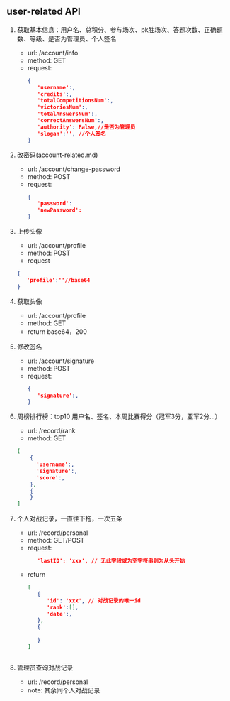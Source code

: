 ## user-related API
1. 获取基本信息：用户名、总积分、参与场次、pk胜场次、答题次数、正确题数、等级、是否为管理员、个人签名
   * url: /account/info
   * method: GET
   * request:
      ```json
      {
         'username':,
         'credits':,
         'totalCompetitionsNum':,
         'victoriesNum':,
         'totalAnswersNum':,
         'correctAnswersNum':,
         'authority': False,//是否为管理员
         'slogan':'', //个人签名
      }
      ```

2. 改密码(account-related.md)
   * url: /account/change-password
   * method: POST
   * request:
      ```json
      {
         'password':
         'newPassword':
      }
      ```

3. 上传头像
   * url: /account/profile
   * method: POST
   * request
   ```json
   {
      'profile':''//base64
   }
   ```

4. 获取头像
   * url: /account/profile
   * method: GET
   * return base64，200

5. 修改签名
   * url: /account/signature
   * method: POST
   * request:
      ```json
      {
         'signature':,
      }
      ```

6. 周榜排行榜：top10 用户名、签名、本周比赛得分（冠军3分，亚军2分...）
   * url: /record/rank
   * method: GET
   ```json
   [
       {
         'username':,
         'signature':,
         'score':,
       },
       {
       }
   ]
   ```

7. 个人对战记录，一直往下拖，一次五条
   * url: /record/personal
   * method: GET/POST
   * request:
      ```json
         'lastID': 'xxx', // 无此字段或为空字符串则为从头开始
      ```
   * return
      ```json
      [
         {
            'id': 'xxx', // 对战记录的唯一id
            'rank':[],
            'date':,
         },
         {
            
         }
      ]
   ```

8. 管理员查询对战记录
   * url: /record/personal
   * note: 其余同个人对战记录